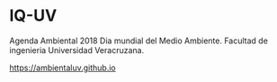 # IQ-UV
Agenda Ambiental 2018 
Dia mundial del Medio Ambiente.
Facultad de ingenieria Universidad Veracruzana.

https://ambientaluv.github.io
